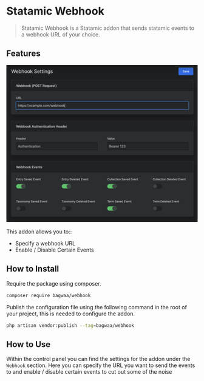 # Statamic Webhook

> Statamic Webhook is a Statamic addon that sends statamic events to a webhook URL of your choice.

## Features

![Settings Page](screenshot.png)

This addon allows you to::

- Specify a webhook URL 
- Enable / Disable Certain Events

## How to Install

Require the package using composer.

``` bash
composer require bagwaa/webhook
```

Publish the configuration file using the following command in the root of your project, this is needed to configure the addon.

``` bash
php artisan vendor:publish --tag=bagwaa/webhook
```

## How to Use

Within the control panel you can find the settings for the addon under the `Webhook` section. Here you can specify the URL you want to send the events to and enable / disable certain events to cut out some of the noise
